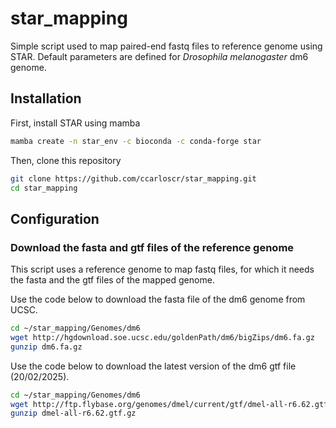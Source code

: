 # star_mapping

Simple script used to map paired-end fastq files to reference genome using STAR.
Default parameters are defined for _Drosophila melanogaster_ dm6 genome.


## Installation

First, install STAR using mamba
```bash
mamba create -n star_env -c bioconda -c conda-forge star
```

Then, clone this repository
```bash
git clone https://github.com/ccarloscr/star_mapping.git
cd star_mapping
```

## Configuration

### Download the fasta and gtf files of the reference genome
This script uses a reference genome to map fastq files, for which it needs the fasta and the gtf files of the mapped genome. 

Use the code below to download the fasta file of the dm6 genome from UCSC.
```bash
cd ~/star_mapping/Genomes/dm6
wget http://hgdownload.soe.ucsc.edu/goldenPath/dm6/bigZips/dm6.fa.gz
gunzip dm6.fa.gz
```

Use the code below to download the latest version of the dm6 gtf file (20/02/2025).
```bash
cd ~/star_mapping/Genomes/dm6
wget http://ftp.flybase.org/genomes/dmel/current/gtf/dmel-all-r6.62.gtf.gz
gunzip dmel-all-r6.62.gtf.gz
```








